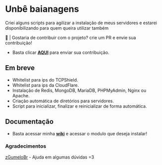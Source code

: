 # Unbê baianagens

Criei alguns scripts para agilizar a instalação de meus servidores e estarei disponibilizando para quem queira utilizar também


🤝 | Gostaria de contribuir com o projeto? crie um PR e envie sua contribuição!
- Basta clicar **[AQUI](https://github.com/unbeproducoes/automatizations/pulls)** para enviar sua contribuição.


## Em breve

- Whitelist para ips do TCPShield.
- Whitelist para ips da CloudFlare.
- Instalação de Redis, MongoDB, MariaDB, PHPMyAdmin, Nginx ou Apache.
- Criação automática de diretórios para servidores.
- Script para inicializar, finalizar e reinicializar de forma automática.

## Documentação

- Basta acessar minha **[wiki]()** e acessar o modulo que deseja instalar!

### Agradecimentos 

[zGumeloBr](https://github.com/zGumeloBr) - Ajuda em algumas dúvidas =3